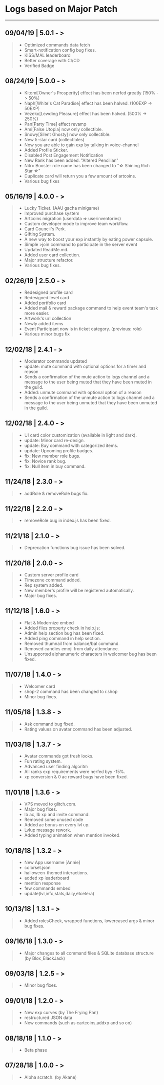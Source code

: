 # Logs based on Major Patch

___

## **09/04/19 | 5.0.1 - >**

> - Optimized commands data fetch
> - Smart-notification config bug fixes.
> - KISS/MAL leaderboard
> - Better coverage with CI/CD
> - Verified Badge

## **08/24/19 | 5.0.0 - >**

> - Kitomi[Owner's Prosperity] effect has been nerfed greatly (150% -> 50%)
> - Naph[White's Cat Paradise] effect has been halved. (100EXP -> 50EXP)
> - Vezeko[Lewding Pleasure] effect has been halved. (500% -> 250%)
> - Pan[Party Time] effect revamp
> - Ami[False Utopia] now only collectible.
> - Snowy[Silent Ghosty] now only collectible.
> - New 5-star card (collectibles)
> - Now you are able to gain exp by talking in voice-channel
> - Added Profile Sticker.
> - Disabled Post Engagement Notification
> - New Rank has been added. "Altered Pencilian"
> - Nitro Booster role name has been changed to "☆ Shining Rich Star ☆"
> - Duplicate card will return you a few amount of artcoins.
> - Various bug fixes

## **05/16/19 | 4.0.0 - >**

   > - Lucky Ticket. (AAU gacha minigame)
   > - Improved purchase system
   > - Artcoins migration (userdata => userinventories)
   > - Custom developer mode to improve team workflow.
   > - Card Council's Perk.
   > - Gifting System.
   > - A new way to boost your exp instantly by eating power capsule.
   > - Simple >join command to participate in the server event
   > - Updated ReadMe.md.
   > - Added user card collection.
   > - Major structure refactor.
   > - Various bug fixes.

## **02/26/19 | 2.5.0 - >**

   > - Redesigned profile card
   > - Redesigned level card
   > - Added portfolio card
   > - Added mail & reward package command to help event team's task more easier.
   > - Artwork's url collection
   > - Newly added items
   > - Event Participant now is in ticket category. (previous: role)
   > - Various minor bugs fix

## **12/02/18 | 2.4.1 - >**

   > - Moderator commands updated  
   > - update: mute command with optional options for a timer and reason  
   > - Sends a confirmation of the mute action to logs channel and a message to the user being muted that they have been muted in the guild.  
   > - Added: unmute command with optional option of a reason  
   > - Sends a confirmation of the unmute action to logs channel     and a message to the user being unmuted that they have been    unmuted in the guild.  

## **12/02/18 | 2.4.0 - >**

   > - UI card color customization (available in light and dark).  
   > - update: Minor card re-design.  
   > - update: Buy command with categorized items.  
   > - update: Upcoming profile badges.  
   > - fix: New member role bugs.  
   > - fix: Novice rank bug.  
   > - fix: Null item in buy command.  

## **11/24/18 | 2.3.0 - >**

   > - addRole & removeRole bugs fix.

## **11/22/18 | 2.2.0 - >**

   > - removeRole bug in index.js has been fixed.

## **11/21/18 | 2.1.0 - >** 

   > - Deprecation functions bug issue has been solved.

## **11/20/18 | 2.0.0 - >** 

   > - Custom server profile card  
   > - Timezone command added.  
   > - Rep system added.  
   > - New member's profile will be registered automatically.  
   > - Major bug fixes.

## **11/12/18 | 1.6.0 - >**

   > - Flat & Modernize embed  
   > - Added files property check in help.js;  
   > - Admin help section bug has been fixed.  
   > - Added ping command in help section.  
   > - Removed thumnail from balance/bal command.  
   > - Removed candies emoji from daily attendance.  
   > - Unsupported alphanumeric characters in welcomer bug has been fixed.

## **11/07/18 | 1.4.0 - >**

   > - Welcomer card  
   > - shop-2 command has been changed to r.shop  
   > - Minor bug fixes.  

## **11/05/18 | 1.3.8 - >** 

   > - Ask command bug fixed.  
   > - Rating values on avatar command has been adjusted.

## **11/03/18 | 1.3.7 - >** 

   > - Avatar commands got fresh looks.  
   > - Fun rating system.  
   > - Advanced user finding algoritm  
   > - All ranks exp requirements were nerfed byy -15%.  
   > - xp conversion & 0 ac reward bugs have been fixed.

## **11/01/18 | 1.3.6 - >** 

   > - VPS moved to glitch.com.  
   > - Major bug fixes.  
   > - lb ac, lb xp and invite command.  
   > - Removed some unused code  
   > - Added ac bonus on every lvl up.  
   > - Lvlup message rework.  
   > - Added typing animation when mention invoked.

## **10/18/18 | 1.3.2 - >**

   > - New App username [Annie]  
   > - colorset.json  
   > - halloween-themed interactions.  
   > - added xp leaderboard  
   > - mention response  
   > - few commands embed  
   > - update(lvl,info,stats,daily,etcetera)

## **10/13/18 | 1.3.1 -** > 

   > - Added rolesCheck, wrapped functions, lowercased args & minor bug fixes.

## **09/16/18 | 1.3.0 - >**

   > - Major changes to all command files & SQLite database structure (by Blox_BlackJack)

## **09/03/18 | 1.2.5 - >**

   > - Minor bug fixes.

## **09/01/18 | 1.2.0 - >** 

   > - New exp curves (by The Frying Pan)  
   > - restructured JSON data  
   > - New commands (such as cartcoins,addxp and so on)  

## **08/18/18 | 1.1.0 - >**

   > - Beta phase

## **07/28/18 | 1.0.0 - >**

   > - Alpha scratch. (by Akane)
